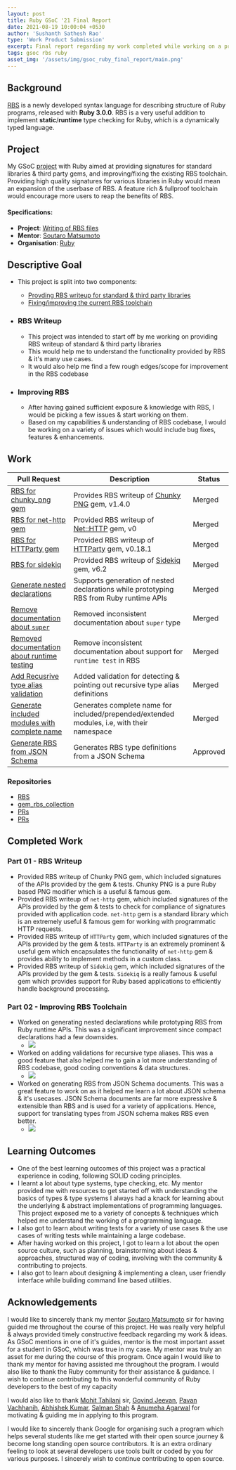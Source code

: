 ```yaml
---
layout: post
title: Ruby GSoC '21 Final Report
date: 2021-08-19 10:00:04 +0530
author: 'Sushanth Sathesh Rao'
type: 'Work Product Submission'
excerpt: Final report regarding my work completed while working on a project with Ruby during the period of GSoC '21
tags: gsoc rbs ruby
asset_img: '/assets/img/gsoc_ruby_final_report/main.png'
---
```


## Background
[RBS](https://github.com/ruby/rbs) is a newly developed syntax language for describing structure of Ruby programs, released with **Ruby 3.0.0**. RBS is a very useful addition to implement __static__/__runtime__ type checking for Ruby, which is a dynamically typed language.

## Project
My GSoC [project](https://summerofcode.withgoogle.com/projects/#5569460552859648) with Ruby aimed at providing signatures for standard libraries & third party gems, and improving/fixing the existing RBS toolchain. Providing high quality signatures for various libraries in Ruby would mean an expansion of the userbase of RBS. A feature rich & fullproof toolchain would encourage more users to reap the benefits of RBS.

#### Specifications:
* __Project__: [Writing of RBS files](https://summerofcode.withgoogle.com/projects/#5569460552859648)
* __Mentor__: [Soutaro Matsumoto](https://github.com/soutaro)
* __Organisation__: [Ruby](https://summerofcode.withgoogle.com/organizations/4697800446574592/)

## Descriptive Goal

* This project is split into two components:
  * [Provding RBS writeup for standard & third party libraries](#RBS-Writeup)
  * [Fixing/improving the current RBS toolchain](#Improving-RBS)

* ### RBS Writeup
  * This project was intended to start off by me working on providing RBS writeup of standard & third party libraries
  * This would help me to understand the functionality provided by RBS & it's many use cases.
  * It would also help me find a few rough edges/scope for improvement in the RBS codebase

* ### Improving RBS
  * After having gained sufficient exposure & knowledge with RBS, I would be picking a few issues & start working on them.
  * Based on my capabilities & understanding of RBS codebase, I would be working on a variety of issues which would include bug fixes, features & enhancements.

## Work
| Pull Request                                                                                      | Description                                                            | Status   |
|---------------------------------------------------------------------------------------------------|-----------------------------------------------------------------------|----------|
| [RBS for chunky_png gem](https://github.com/ruby/gem_rbs_collection/pull/22)                      | Provides RBS writeup of [Chunky PNG](https://github.com/wvanbergen/chunky_png) gem, v1.4.0     | Merged   |
| [RBS for net-http gem](https://github.com/ruby/rbs/pull/686)                                      | Provided RBS writeup of [Net::HTTP](https://github.com/ruby/net-http) gem, v0                  | Merged   |
| [RBS for HTTParty gem](https://github.com/ruby/gem_rbs_collection/pull/31)                        | Provided RBS writeup of [HTTParty](https://github.com/jnunemaker/httparty) gem, v0.18.1        | Merged   |
| [RBS for sidekiq](https://github.com/ruby/gem_rbs_collection/pull/34)                             | Provided RBS writeup of [Sidekiq](https://github.com/mperham/sidekiq) gem, v6.2                | Merged   |
| [Generate nested declarations](https://github.com/ruby/rbs/pull/700)                              | Supports generation of nested declarations while prototyping RBS from Ruby runtime APIs       | Merged   |
| [Remove documentation about `super`](https://github.com/ruby/rbs/pull/716)                        | Removed inconsistent documentation about `super` type                                       | Merged   |
| [Removed documentation about runtime testing](https://github.com/ruby/gem_rbs_collection/pull/41) | Remove inconsistent documentation about support for `runtime test` in RBS                  | Merged   |
| [Add Recusrive type alias validation](https://github.com/ruby/rbs/pull/719)                       | Added validation for detecting & pointing out recursive type alias definitions              | Merged   |
| [Generate included modules with complete name](https://github.com/ruby/rbs/pull/731)              | Generates complete name for included/prepended/extended modules, i.e, with their namespace         | Merged   |
| [Generate RBS from JSON Schema](https://github.com/ruby/rbs/pull/730)                             | Generates RBS type definitions from a JSON Schema                                         | Approved |

### Repositories

* [RBS](https://github.com/ruby/rbs)
* [gem_rbs_collection](https://github.com/ruby/gem_rbs_collection)
* [PRs](https://github.com/ruby/rbs/pulls?q=is%3Apr+author%3Araosush+)
* [PRs](https://github.com/ruby/gem_rbs_collection/pulls?q=is%3Apr+author%3Araosush+)

## Completed Work

### Part 01 - RBS Writeup

* Provided RBS writeup of Chunky PNG gem, which included signatures of the APIs provided by the gem & tests. Chunky PNG is a pure Ruby based PNG modifier which is a useful & famous gem.
* Provided RBS writeup of `net-http` gem, which included signatures of the APIs provided by the gem & tests to check for compliance of signatures provided with application code. `net-http` gem is a standard library which is an extremely useful & famous gem for working with programmatic HTTP requests.
* Provided RBS writeup of `HTTParty` gem, which included signatures of the APIs provided by the gem & tests. `HTTParty` is an extremely prominent & useful gem which encapsulates the functionality of `net-http` gem & provides ability to implement methods in a custom class.
* Provided RBS writeup of `Sidekiq` gem, which included signatures of the APIs provided by the gem & tests. `Sidekiq` is a really famous & useful gem which provides support for Ruby based applications to efficiently handle background processing.

### Part 02 - Improving RBS Toolchain
* Worked on generating nested declarations while prototyping RBS from Ruby runtime APIs. This was a significant improvement since compact declarations had a few downsides.
  * ![](/assets/img/gsoc_ruby_final_report/nested_runtime_prototype.png)
* Worked on adding validations for recursive type aliases. This was a good feature that also helped me to gain a lot more understanding of RBS codebase, good coding conventions & data structures.
  * ![](/assets/img/gsoc_ruby_final_report/recursive_type_alias_validation.png)
* Worked on generating RBS from JSON Schema documents. This was a great feature to work on as it helped me learn a lot about JSON schema & it's usecases. JSON Schema documents are far more expressive & extensible than RBS and is used for a variety of applications. Hence, support for translating types from JSON schema makes RBS even better.
  * ![](/assets/img/gsoc_ruby_final_report/rbs_json_schema.png)

## Learning Outcomes

* One of the best learning outcomes of this project was a practical experience in coding, following SOLID coding principles.
* I learnt a lot about type systems, type checking, etc. My mentor provided me with resources to get started off with understanding the basics of types & type systems I always had a knack for learning about the underlying & abstract implementations of programming languages. This project exposed me to a variety of concepts & techniques which helped me understand the working of a programming language.
* I also got to learn about writing tests for a variety of use cases & the use cases of writing tests while maintaining a large codebase.
* After having worked on this project, I got to learn a lot about the open source culture, such as planning, brainstorming about ideas & approaches, structured way of coding, involving with the community & contributing to projects.
* I also got to learn about designing & implementing a clean, user friendly interface while building command line based utilities.

## Acknowledgements

I would like to sincerely thank my mentor [Soutaro Matsumoto](https://github.com/soutaro) sir for having guided me throughout the course of this project. He was really very helpful & always provided timely constructive feedback regarding my work & ideas. As GSoC mentions in one of it's guides, mentor is the most important asset for a student in GSoC, which was true in my case. My mentor was truly an asset for me during the course of this program. Once again I would like to thank my mentor for having assisted me throughout the program. I would also like to thank the Ruby community for their assistance & guidance. I wish to continue contributing to this wonderful community of Ruby developers to the best of my capacity

I would also like to thank [Mohit Tahilani](https://github.com/mohittahiliani) sir, [Govind Jeevan](https://github.com/govindjeevan), [Pavan Vachhanih](https://github.com/vachhanihpavan), [Abhishek Kumar](https://github.com/abhishekkumar2718), [Salman Shah](https://github.com/mohittahiliani) & [Anumeha Agarwal](https://github.com/anumehaagrawal) for motivating & guiding me in applying to this program.

I would like to sincerely thank Google for organising such a program which helps several students like me get started with their open source journey & become long standing open source contributors. It is an extra ordinary feeling to look at several developers use tools built or coded by you for various purposes. I sincerely wish to continue contributing to open source.